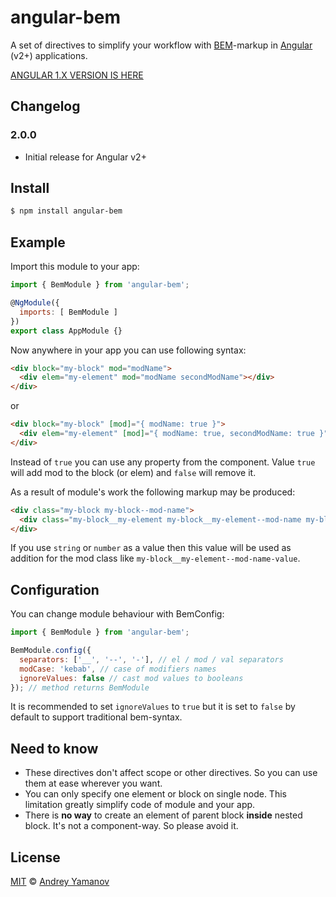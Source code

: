 # angular-bem

A set of directives to simplify your workflow with [BEM](https://bem.info)-markup in [Angular](https://angularjs.org) (v2+) applications.

[ANGULAR 1.X VERSION IS HERE](https://github.com/tenphi/angular-bem/tree/v1)

## Changelog

### 2.0.0
* Initial release for Angular v2+

## Install

```bash
$ npm install angular-bem
```

## Example
Import this module to your app:

```javascript
import { BemModule } from 'angular-bem';

@NgModule({
  imports: [ BemModule ]
})
export class AppModule {}
```

Now anywhere in your app you can use following syntax:

```html
<div block="my-block" mod="modName">
  <div elem="my-element" mod="modName secondModName"></div>
</div>
```

or

```html
<div block="my-block" [mod]="{ modName: true }">
  <div elem="my-element" [mod]="{ modName: true, secondModName: true }"></div>
</div>
```

Instead of `true` you can use any property from the component. Value `true` will add mod to the block (or elem) and `false` will remove it.

As a result of module's work the following markup may be produced:

```html
<div class="my-block my-block--mod-name">
  <div class="my-block__my-element my-block__my-element--mod-name my-block__my-element--second-mod-name"></div>
</div>
```

If you use `string` or `number` as a value then this value will be used as addition for the mod class like `my-block__my-element--mod-name-value`.

## Configuration

You can change module behaviour with BemConfig:

```javascript
import { BemModule } from 'angular-bem';

BemModule.config({
  separators: ['__', '--', '-'], // el / mod / val separators
  modCase: 'kebab', // case of modifiers names
  ignoreValues: false // cast mod values to booleans
}); // method returns BemModule
```

It is recommended to set `ignoreValues` to `true` but it is set to `false` by default to support traditional bem-syntax.

## Need to know
* These directives don't affect scope or other directives. So you can use them at ease wherever you want.
* You can only specify one element or block on single node. This limitation greatly simplify code of module and your app.
* There is **no way** to create an element of parent block **inside** nested block. It's not a component-way. So please avoid it.

## License

[MIT](http://opensource.org/licenses/MIT) © [Andrey Yamanov](http://tenphi.me)
